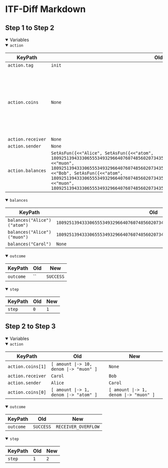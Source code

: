 # ITF-Diff Markdown

## Step 1 to Step 2

<details open>

<summary>Variables</summary>

<details open>

<summary><code>action</code></summary>


|KeyPath|Old|New|
|-|-|-|
|`action.tag`|`init`|`send`|
|`action.coins`|`None`|`<<[ amount \|-> 1, denom \|-> "atom" ], [ amount \|-> 10, denom \|-> "muon" ]>>`|
|`action.receiver`|`None`|`"Carol"`|
|`action.sender`|`None`|`"Alice"`|
|`action.balances`|`SetAsFun({<<"Alice", SetAsFun({<<"atom", 1809251394333065553493296640760748560207343510400633813116524750123642650623>>, <<"muon", 1809251394333065553493296640760748560207343510400633813116524750123642650623>>})>>, <<"Bob", SetAsFun({<<"atom", 1809251394333065553493296640760748560207343510400633813116524750123642650623>>, <<"muon", 1809251394333065553493296640760748560207343510400633813116524750123642650623>>})>>})`|`None`|

</details>
<details open>

<summary><code>balances</code></summary>


|KeyPath|Old|New|
|-|-|-|
|`balances("Alice")("atom")`|`1809251394333065553493296640760748560207343510400633813116524750123642650623`|`1809251394333065553493296640760748560207343510400633813116524750123642650622`|
|`balances("Alice")("muon")`|`1809251394333065553493296640760748560207343510400633813116524750123642650623`|`1809251394333065553493296640760748560207343510400633813116524750123642650613`|
|`balances("Carol")`|`None`|`SetAsFun({<<"atom", 1>>, <<"muon", 10>>})`|

</details>
<details open>

<summary><code>outcome</code></summary>


|KeyPath|Old|New|
|-|-|-|
|`outcome`|``|`SUCCESS`|

</details>
<details open>

<summary><code>step</code></summary>


|KeyPath|Old|New|
|-|-|-|
|`step`|`0`|`1`|

</details>

</details>

## Step 2 to Step 3

<details open>

<summary>Variables</summary>

<details open>

<summary><code>action</code></summary>


|KeyPath|Old|New|
|-|-|-|
|`action.coins[1]`|`[ amount \|-> 10, denom \|-> "muon" ]`|`None`|
|`action.receiver`|`Carol`|`Bob`|
|`action.sender`|`Alice`|`Carol`|
|`action.coins[0]`|`[ amount \|-> 1, denom \|-> "atom" ]`|`[ amount \|-> 1, denom \|-> "muon" ]`|

</details>
<details open>

<summary><code>outcome</code></summary>


|KeyPath|Old|New|
|-|-|-|
|`outcome`|`SUCCESS`|`RECEIVER_OVERFLOW`|

</details>
<details open>

<summary><code>step</code></summary>


|KeyPath|Old|New|
|-|-|-|
|`step`|`1`|`2`|

</details>

</details>

